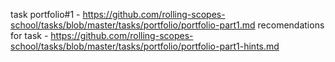 task portfolio#1 - https://github.com/rolling-scopes-school/tasks/blob/master/tasks/portfolio/portfolio-part1.md
recomendations for task - https://github.com/rolling-scopes-school/tasks/blob/master/tasks/portfolio/portfolio-part1-hints.md